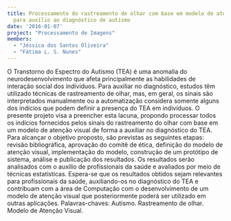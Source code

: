 ```yaml
---
title: Processamento do rastreamento de olhar com base em modelo de atenção visual
  para auxílio ao diagnóstico de autismo
date: '2016-01-07'
project: "Processamento de Imagens"
members:
  - "Jéssica dos Santos Oliveira"
  - "Fátima L. S. Nunes"
---
```

O Transtorno do Espectro do Autismo (TEA) é uma anomalia do neurodesenvolvimento que afeta principalmente as habilidades de interação social dos indíviduos. Para auxiliar no diagnóstico, estudos têm utilizado técnicas de rastreamento de olhar, mas, em geral, os sinais são interpretados manualmente ou a automatização considera somente alguns dos indícios que podem definir a presença do TEA em indivíduos. O presente projeto visa a preencher esta lacuna, propondo processar todos os indícios fornecidos pelos sinais do rastreamento do olhar com base em um modelo de atenção visual de forma a auxiliar no diagnóstico do TEA. Para alcançar o objetivo proposto, são previstas as seguintes etapas: revisão bibliográfica, aprovação do comitê de ética, definição do modelo de atenção visual, implementação do modelo, construção de um protótipo de sistema, análise e publicação dos resultados. Os resultados serão analisados com o auxílio de profissionais da saúde e avaliados por meio de técnicas estatísticas. Espera-se que os resultados obtidos sejam relevantes para profissionais da saúde, auxiliando-os no diagnóstico do TEA e contribuam com a área de Computação com o desenvolvimento de um modelo de atenção visual que posteriormente poderá ser utilizado em outras aplicações.
Palavras-chaves: Autismo. Rastreamento de olhar. Modelo de Atenção Visual.

